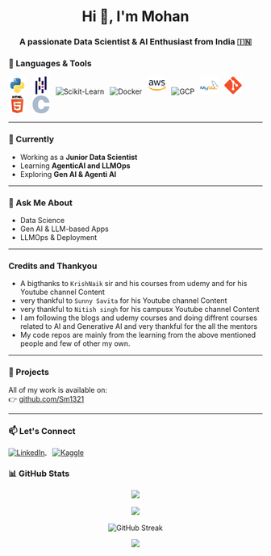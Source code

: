 <h1 align="center">Hi 👋, I'm Mohan</h1>
<h3 align="center">A passionate Data Scientist & AI Enthusiast from India 🇮🇳</h3>
<!--
<p align="center">
  <img src="https://komarev.com/ghpvc/?username=Sm1321&label=Profile%20views&color=0e75b6&style=flat" alt="Profile views" />
</p>
-->

### 🧰 Languages & Tools
<p align="left">
  <img src="https://raw.githubusercontent.com/devicons/devicon/master/icons/python/python-original.svg" width="35" alt="Python" /> &nbsp;
  <img src="https://raw.githubusercontent.com/devicons/devicon/master/icons/pandas/pandas-original.svg" width="35" alt="Pandas" /> &nbsp;
  <img src="https://upload.wikimedia.org/wikipedia/commons/0/05/Scikit_learn_logo_small.svg" width="35" alt="Scikit-Learn" /> &nbsp;
  <img src="https://cdn.jsdelivr.net/gh/devicons/devicon/icons/docker/docker-original-wordmark.svg" width="35" alt="Docker" /> &nbsp;
  <img src="https://raw.githubusercontent.com/devicons/devicon/master/icons/amazonwebservices/amazonwebservices-original-wordmark.svg" width="35" alt="AWS" /> &nbsp;
  <img src="https://www.vectorlogo.zone/logos/google_cloud/google_cloud-icon.svg" width="35" alt="GCP" /> &nbsp;
  <img src="https://raw.githubusercontent.com/devicons/devicon/master/icons/mysql/mysql-original-wordmark.svg" width="35" alt="MySQL" /> &nbsp;
  <img src="https://raw.githubusercontent.com/devicons/devicon/master/icons/git/git-original.svg" width="35" alt="Git" /> &nbsp;
  <img src="https://raw.githubusercontent.com/devicons/devicon/master/icons/html5/html5-original-wordmark.svg" width="35" alt="HTML5" /> &nbsp;
  <img src="https://raw.githubusercontent.com/devicons/devicon/master/icons/c/c-original.svg" width="35" alt="C" />
</p>

---

### 🔭 Currently
- Working as a **Junior Data Scientist**
- Learning **AgenticAI and LLMOps**
- Exploring **Gen AI & Agenti AI**

---

### 💬 Ask Me About
- Data Science  
- Gen AI & LLM-based Apps  
- LLMOps & Deployment

---

### Credits and Thankyou 
- A bigthanks to `KrishNaik` sir and his courses from udemy and for his  Youtube channel Content
- very thankful to `Sunny Savita` for his Youtube channel Content
- very thankful to `Nitish singh` for his campusx Youtube channel Content
- I am following the blogs and udemy courses and doing diffrent courses related to AI and Generative AI and very thankful for the all the mentors
- My code repos are mainly from the learning from the above mentioned people and few of other my own.
---

### 📂 Projects
All of my work is available on:  
👉 [github.com/Sm1321](https://github.com/Sm1321)

---

### 📫 Let's Connect
<p align="left">
  <a href="https://www.linkedin.com/in/mohan-s-805b72212/" target="_blank">
    <img align="center" src="https://raw.githubusercontent.com/rahuldkjain/github-profile-readme-generator/master/src/images/icons/Social/linked-in-alt.svg" alt="LinkedIn" height="28" width="36" />
  </a>
  &nbsp;&nbsp;
  <a href="https://www.kaggle.com/siddulamohan" target="_blank">
    <img align="center" src="https://raw.githubusercontent.com/rahuldkjain/github-profile-readme-generator/master/src/images/icons/Social/kaggle.svg" alt="Kaggle" height="28" width="36" />
  </a>
</p>



### 📊 GitHub Stats
<p align="center">
  <img src="https://github-readme-stats.vercel.app/api?username=Sm1321&show_icons=true&theme=radical" width="60%" />
</p>

<p align="center">
  <img src="https://github-readme-stats.vercel.app/api/top-langs/?username=Sm1321&layout=compact&theme=radical" width="35%" />
</p>

<p align="center">
  <img src="https://streak-stats.demolab.com?user=Sm1321&theme=radical" width="60%" alt="GitHub Streak" />
</p>

<!--- -->
<p align="center">
  <img src="https://github-readme-streak-stats.herokuapp.com/?user=Sm1321&theme=radical" width="60%" />
</p> 



